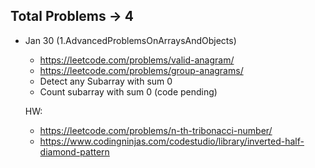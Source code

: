## Total Problems -> 4


- Jan 30 (1.AdvancedProblemsOnArraysAndObjects)
    - https://leetcode.com/problems/valid-anagram/
    - https://leetcode.com/problems/group-anagrams/
    - Detect any Subarray with sum 0
    - Count subarray with sum 0 (code pending)

    HW: 
    - https://leetcode.com/problems/n-th-tribonacci-number/
    - https://www.codingninjas.com/codestudio/library/inverted-half-diamond-pattern
